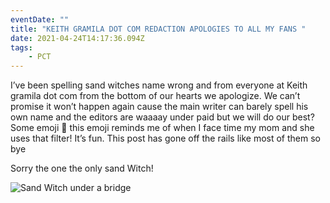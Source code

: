```yaml
---
eventDate: ""
title: "KEITH GRAMILA DOT COM REDACTION APOLOGIES TO ALL MY FANS "
date: 2021-04-24T14:17:36.094Z
tags: 
    - PCT
---
```

I’ve been spelling sand witches name wrong and from everyone at Keith gramila dot com from the bottom of our hearts we apologize. We can’t promise it won’t happen again cause the main writer can barely spell his own name and the editors are waaaay under paid but we will do our best? Some emoji 🦁 this emoji reminds me of when I face time my mom and she uses that filter! It’s fun. This post has gone off the rails like most of them so bye



Sorry the one the only sand Witch!

![Sand Witch under a bridge](74e6c7f8-8b83-44e3-9a7d-118d070c6fbf.jpeg "Sand Witch with a sand Witch ")